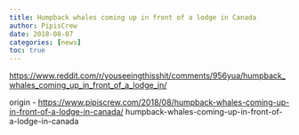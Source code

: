 ```yaml
---
title: Humpback whales coming up in front of a lodge in Canada
author: PipisCrew
date: 2018-08-07
categories: [news]
toc: true
---
```


https://www.reddit.com/r/youseeingthisshit/comments/956yua/humpback_whales_coming_up_in_front_of_a_lodge_in/

origin - https://www.pipiscrew.com/2018/08/humpback-whales-coming-up-in-front-of-a-lodge-in-canada/ humpback-whales-coming-up-in-front-of-a-lodge-in-canada